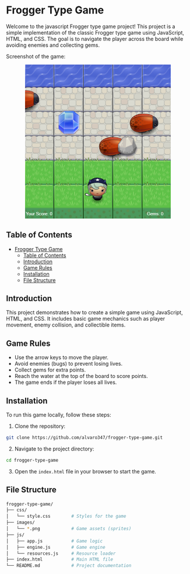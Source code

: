 # Frogger Type Game

Welcome to the javascript Frogger type game project! This project is a simple implementation of the classic Frogger type game using JavaScript, HTML, and CSS. The goal is to navigate the player across the board while avoiding enemies and collecting gems.

Screenshot of the game:

<p align="center">
  <img src="./images/frogger-type-game-example.png" width="400" style="margin: 0 auto">
</p>

## Table of Contents

- [Frogger Type Game](#frogger-type-game)
  - [Table of Contents](#table-of-contents)
  - [Introduction](#introduction)
  - [Game Rules](#game-rules)
  - [Installation](#installation)
  - [File Structure](#file-structure)

## Introduction

This project demonstrates how to create a simple game using JavaScript, HTML, and CSS. It includes basic game mechanics such as player movement, enemy collision, and collectible items.

## Game Rules

- Use the arrow keys to move the player.
- Avoid enemies (bugs) to prevent losing lives.
- Collect gems for extra points.
- Reach the water at the top of the board to score points.
- The game ends if the player loses all lives.

## Installation

To run this game locally, follow these steps:

1. Clone the repository:

```bash
git clone https://github.com/alvaro347/frogger-type-game.git
```

2. Navigate to the project directory:

```bash
cd frogger-type-game
```

3. Open the `index.html` file in your browser to start the game.

## File Structure


```bash
frogger-type-game/
├── css/
│   └── style.css        # Styles for the game
├── images/
│   └── *.png            # Game assets (sprites)
├── js/
│   ├── app.js           # Game logic
│   ├── engine.js        # Game engine
│   └── resources.js     # Resource loader
├── index.html           # Main HTML file
└── README.md            # Project documentation
```
